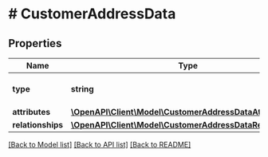 # # CustomerAddressData

## Properties

Name | Type | Description | Notes
------------ | ------------- | ------------- | -------------
**type** | **string** | The resource&#39;s type |
**attributes** | [**\OpenAPI\Client\Model\CustomerAddressDataAttributes**](CustomerAddressDataAttributes.md) |  |
**relationships** | [**\OpenAPI\Client\Model\CustomerAddressDataRelationships**](CustomerAddressDataRelationships.md) |  | [optional]

[[Back to Model list]](../../README.md#models) [[Back to API list]](../../README.md#endpoints) [[Back to README]](../../README.md)
